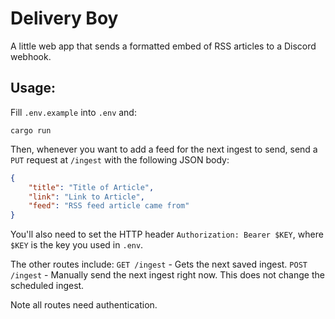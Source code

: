 # Delivery Boy

A little web app that sends a formatted embed of RSS articles to a Discord webhook.

## Usage:

Fill `.env.example` into `.env` and:

```
cargo run
```

Then, whenever you want to add a feed for the next ingest to send, send a `PUT` request at `/ingest` with the following JSON body:
```json
{
    "title": "Title of Article",
    "link": "Link to Article",
    "feed": "RSS feed article came from"
}
```

You'll also need to set the HTTP header `Authorization: Bearer $KEY`, where `$KEY` is the key you used in `.env`.

The other routes include:
`GET /ingest` - Gets the next saved ingest.
`POST /ingest` - Manually send the next ingest right now. This does not change the scheduled ingest.

Note all routes need authentication.
